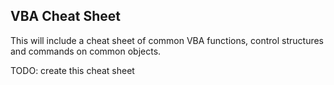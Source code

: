 ## VBA Cheat Sheet

This will include a cheat sheet of common VBA functions, control structures and commands on common objects.

TODO: create this cheat sheet
